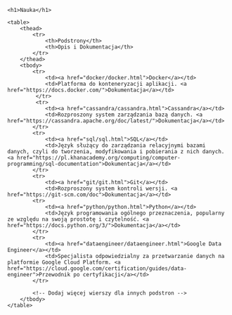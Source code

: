 <html lang="en">
<head>
    <meta charset="UTF-8">
    <meta name="viewport" content="width=device-width, initial-scale=1.0">
    <title>Nauka</title>
    <link rel="stylesheet" href="style.css">
    <link rel="stylesheet" href="https://fonts.googleapis.com/css2?family=Roboto:wght@400;700&family=Roboto+Mono:wght@400;700&display=swap">
</head>
<body>

    <h1>Nauka</h1>

    <table>
        <thead>
            <tr>
                <th>Podstrony</th>
                <th>Opis i Dokumentacja</th>
            </tr>
        </thead>
        <tbody>
            <tr>
                <td><a href="docker/docker.html">Docker</a></td>
                <td>Platforma do konteneryzacji aplikacji. <a href="https://docs.docker.com/">Dokumentacja</a></td>
             </tr>
             <tr>    
                <td><a href="cassandra/cassandra.html">Cassandra</a></td>
                <td>Rozproszony system zarządzania bazą danych. <a href="https://cassandra.apache.org/doc/latest/">Dokumentacja</a></td>
            </tr>
            <tr>    
                <td><a href="sql/sql.html">SQL</a></td>
                <td>Język służący do zarządzania relacyjnymi bazami danych, czyli do tworzenia, modyfikowania i pobierania z nich danych. <a href="https://pl.khanacademy.org/computing/computer-programming/sql-documentation">Dokumentacja</a></td>
            </tr>
            <tr>
                <td><a href="git/git.html">Git</a></td>
                <td>Rozproszony system kontroli wersji. <a href="https://git-scm.com/doc">Dokumentacja</a></td>
            <tr>    
                <td><a href="python/python.html">Python</a></td>
                <td>Język programowania ogólnego przeznaczenia, popularny ze względu na swoją prostotę i czytelność. <a href="https://docs.python.org/3/">Dokumentacja</a></td>
            </tr>
            <tr>    
                <td><a href="dataengineer/dataengineer.html">Google Data Engineer</a></td>
                <td>Specjalista odpowiedzialny za przetwarzanie danych na platformie Google Cloud Platform. <a href="https://cloud.google.com/certification/guides/data-engineer">Przewodnik po certyfikacji</a></td>
            </tr>

            <!-- Dodaj więcej wierszy dla innych podstron -->
        </tbody>
    </table>

</body>
</html>
